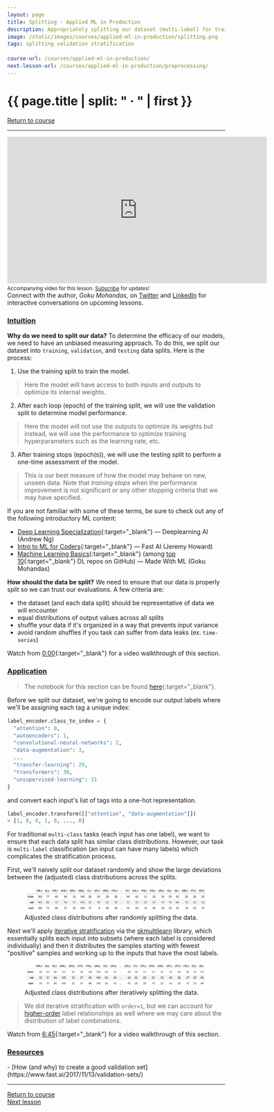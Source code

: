 ```yaml
---
layout: page
title: Splitting · Applied ML in Production
description: Appropriately splitting our dataset (multi-label) for training, validation and testing.
image: /static/images/courses/applied-ml-in-production/splitting.png
tags: splitting validation stratification

course-url: /courses/applied-ml-in-production/
next-lesson-url: /courses/applied-ml-in-production/preprocessing/
---
```


<!-- Header -->
<div class="row">
  <div class="col-md-8 col-6 mr-auto">
    <h1 class="page-title">{{ page.title | split: " · " | first }}</h1>
  </div>
  <div class="col-md-4 col-6">
    <div class="btn-group float-right mb-0" role="group">
      <a href="{{ page.course-url }}" class="btn btn-sm btn-outline-secondary"><i
          class="fas fa-sm fa-arrow-left mr-1"></i>Return to course</a>
    </div>
  </div>
</div>
<hr class="mt-0">

<!-- Video -->
<div class="ai-center-all mt-2">
    <iframe width="600" height="337.5" src="https://www.youtube.com/embed/pKzjkb-M4f0?rel=0" frameborder="0"
    allow="accelerometer; autoplay; clipboard-write; encrypted-media; gyroscope; picture-in-picture"
    allowfullscreen></iframe>
</div>
<div class="ai-center-all mt-2">
  <small>Accompanying video for this lesson. <a href="https://www.youtube.com/madewithml?sub_confirmation=1" target="_blank">Subscribe</a> for updates!</small>
</div>

<div class="alert info mt-4" role="alert">
  <span style="text-align: left;">
    <i class="fas fa-info-circle mr-1"></i> Connect with the author, <i>Goku Mohandas</i>, on
    <a href="https://twitter.com/GokuMohandas" target="_blank">Twitter</a> and
    <a href="https://www.linkedin.com/in/goku" target="_blank">LinkedIn</a> for
    interactive conversations on upcoming lessons.
  </span>
</div>

<h3><u>Intuition</u></h3>

**Why do we need to split our data?** To determine the efficacy of our models, we need to have an unbiased measuring approach. To do this, we split our dataset into `training`, `validation`, and `testing` data splits. Here is the process:
1. Use the training split to train the model.
  > Here the model will have access to both inputs and outputs to optimize its internal weights.
2. After each loop (epoch) of the training split, we will use the validation split to determine model performance.
  > Here the model will not use the outputs to optimize its weights but instead, we will use the performance to optimize training hyperparameters such as the learning rate, etc.
3. After training stops (epoch(s)), we will use the testing split to perform a one-time assessment of the model.
  > This is our best measure of how the model may behave on new, unseen data. Note that *training stops* when the performance improvement is not significant or any other stopping criteria that we may have specified.

If you are not familiar with some of these terms, be sure to check out any of the following introductory ML content:
- [Deep Learning Specialization](https://www.coursera.org/specializations/deep-learning){:target="_blank"} — Deeplearning AI (Andrew Ng)
- [Intro to ML for Coders](https://course18.fast.ai/ml){:target="_blank"} — Fast AI (Jeremy Howard)
- [Machine Learning Basics](https://github.com/madewithml/basics){:target="_blank"} (among [top 10](https://github.com/topics/deep-learning){:target="_blank"} DL repos on GitHub) — Made With ML (Goku Mohandas)

**How should the data be split?** We need to ensure that our data is properly split so we can trust our evaluations. A few criteria are:
- the dataset (and each data split) should be representative of data we will encounter
- equal distributions of output values across all splits
- shuffle your data if it's organized in a way that prevents input variance
- avoid random shuffles if you task can suffer from data leaks (ex. `time-series`)

<i class="fab fa-youtube ai-color-youtube mr-1"></i> Watch from [0:00](https://www.youtube.com/watch?v=pKzjkb-M4f0&list=PLqy_sIcckLC2jrxQhyqWDhL_9Uwxz8UFq&index=7&t=0s){:target="_blank"} for a video walkthrough of this section.

<h3><u>Application</u></h3>

> The notebook for this section can be found [here](https://github.com/madewithml/applied-ml-in-production/blob/master/notebooks/tagifai.ipynb){:target="_blank"}.

Before we split our dataset, we're going to encode our output labels where we'll be assigning each tag a unique index:

```python
label_encoder.class_to_index = {
  "attention": 0,
  "autoencoders": 1,
  "convolutional-neural-networks": 2,
  "data-augmentation": 3,
  ...
  "transfer-learning": 29,
  "transformers": 30,
  "unsupervised-learning": 31
}
```

and convert each input's list of tags into a one-hot representation.

```python
label_encoder.transform([["attention", "data-augmentation"]])
> [1, 0, 0, 1, 0, ..., 0]
```

For traditional `multi-class` tasks (each input has one label), we want to ensure that each data split has similar class distributions. However, our task is `multi-label` classification (an input can have many labels) which complicates the stratification process.

First, we'll naively split our dataset randomly and show the large deviations between the (adjusted) class distributions across the splits.

<figure>
  <img src="/static/images/courses/applied-ml-in-production/naive_split.png" width="700" alt="pivot">
  <figcaption>Adjusted class distributions after randomly splitting the data.</figcaption>
</figure>

Next we'll apply [iterative stratification](http://lpis.csd.auth.gr/publications/sechidis-ecmlpkdd-2011.pdf) via the [skmultilearn](http://scikit.ml/index.html) library, which essentially splits each input into subsets (where each label is considered individually) and then it distributes the samples starting with fewest "positive" samples and working up to the inputs that have the most labels.

<figure>
  <img src="/static/images/courses/applied-ml-in-production/iterative_split.png" width="700" alt="pivot">
  <figcaption>Adjusted class distributions after iteratively splitting the data.</figcaption>
</figure>

> We did iterative stratification with `order=1`, but we can account for [higher-order](https://arxiv.org/abs/1704.08756) label relationships as well where we may care about the distribution of label combinations.

<i class="fab fa-youtube ai-color-youtube mr-1"></i> Watch from [6:45](https://www.youtube.com/watch?v=pKzjkb-M4f0&list=PLqy_sIcckLC2jrxQhyqWDhL_9Uwxz8UFq&index=7&t=370s){:target="_blank"} for a video walkthrough of this section.

<h3><u>Resources</u></h3>
- [How (and why) to create a good validation set](https://www.fast.ai/2017/11/13/validation-sets/)


<!-- Footer -->
<hr>
<div class="row mb-4">
  <div class="col-6 mr-auto">
    <a href="{{ page.course-url }}" class="btn btn-sm btn-outline-secondary"><i class="fas fa-sm fa-arrow-left mr-1"></i>Return to course</a>
  </div>
  <div class="col-6">
    <div class="float-right">
      <a href="{{ page.next-lesson-url }}" class="btn btn-sm btn-outline-secondary"><i class="fas fa-sm fa-arrow-right mr-1"></i>Next lesson</a>
    </div>
  </div>
</div>